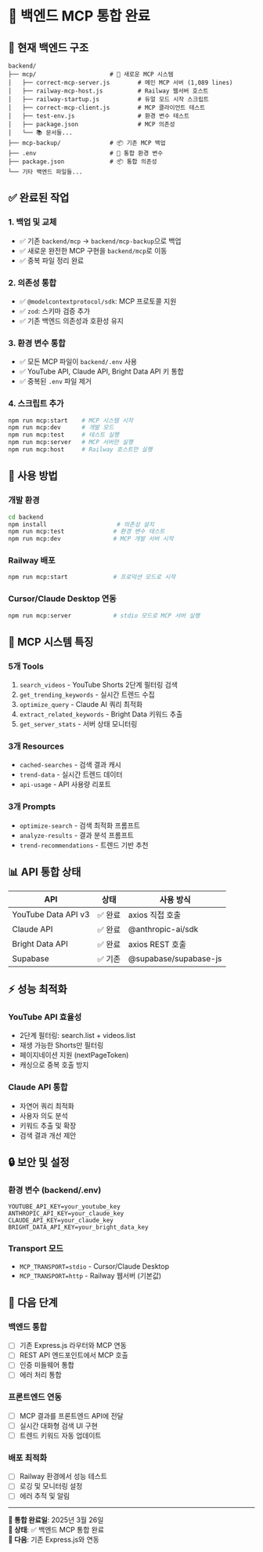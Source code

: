 # 🤖 백엔드 MCP 통합 완료

## 📁 **현재 백엔드 구조**

```
backend/
├── mcp/                     # 🎯 새로운 MCP 시스템
│   ├── correct-mcp-server.js        # 메인 MCP 서버 (1,089 lines)
│   ├── railway-mcp-host.js          # Railway 웹서버 호스트
│   ├── railway-startup.js           # 듀얼 모드 시작 스크립트
│   ├── correct-mcp-client.js        # MCP 클라이언트 테스트
│   ├── test-env.js                  # 환경 변수 테스트
│   ├── package.json                 # MCP 의존성
│   └── 📚 문서들...
├── mcp-backup/              # 📦 기존 MCP 백업
├── .env                     # 🔑 통합 환경 변수
├── package.json             # 📦 통합 의존성
└── 기타 백엔드 파일들...
```

## ✅ **완료된 작업**

### 1. **백업 및 교체**

- ✅ 기존 `backend/mcp` → `backend/mcp-backup`으로 백업
- ✅ 새로운 완전한 MCP 구현을 `backend/mcp`로 이동
- ✅ 중복 파일 정리 완료

### 2. **의존성 통합**

- ✅ `@modelcontextprotocol/sdk`: MCP 프로토콜 지원
- ✅ `zod`: 스키마 검증 추가
- ✅ 기존 백엔드 의존성과 호환성 유지

### 3. **환경 변수 통합**

- ✅ 모든 MCP 파일이 `backend/.env` 사용
- ✅ YouTube API, Claude API, Bright Data API 키 통합
- ✅ 중복된 `.env` 파일 제거

### 4. **스크립트 추가**

```bash
npm run mcp:start    # MCP 시스템 시작
npm run mcp:dev      # 개발 모드
npm run mcp:test     # 테스트 실행
npm run mcp:server   # MCP 서버만 실행
npm run mcp:host     # Railway 호스트만 실행
```

## 🚀 **사용 방법**

### **개발 환경**

```bash
cd backend
npm install                    # 의존성 설치
npm run mcp:test              # 환경 변수 테스트
npm run mcp:dev               # MCP 개발 서버 시작
```

### **Railway 배포**

```bash
npm run mcp:start             # 프로덕션 모드로 시작
```

### **Cursor/Claude Desktop 연동**

```bash
npm run mcp:server            # stdio 모드로 MCP 서버 실행
```

## 🔧 **MCP 시스템 특징**

### **5개 Tools**

1. `search_videos` - YouTube Shorts 2단계 필터링 검색
2. `get_trending_keywords` - 실시간 트렌드 수집
3. `optimize_query` - Claude AI 쿼리 최적화
4. `extract_related_keywords` - Bright Data 키워드 추출
5. `get_server_stats` - 서버 상태 모니터링

### **3개 Resources**

- `cached-searches` - 검색 결과 캐시
- `trend-data` - 실시간 트렌드 데이터
- `api-usage` - API 사용량 리포트

### **3개 Prompts**

- `optimize-search` - 검색 최적화 프롬프트
- `analyze-results` - 결과 분석 프롬프트
- `trend-recommendations` - 트렌드 기반 추천

## 📊 **API 통합 상태**

| API                 | 상태    | 사용 방식             |
| ------------------- | ------- | --------------------- |
| YouTube Data API v3 | ✅ 완료 | axios 직접 호출       |
| Claude API          | ✅ 완료 | @anthropic-ai/sdk     |
| Bright Data API     | ✅ 완료 | axios REST 호출       |
| Supabase            | ✅ 기존 | @supabase/supabase-js |

## ⚡ **성능 최적화**

### **YouTube API 효율성**

- 2단계 필터링: search.list + videos.list
- 재생 가능한 Shorts만 필터링
- 페이지네이션 지원 (nextPageToken)
- 캐싱으로 중복 호출 방지

### **Claude API 통합**

- 자연어 쿼리 최적화
- 사용자 의도 분석
- 키워드 추출 및 확장
- 검색 결과 개선 제안

## 🔒 **보안 및 설정**

### **환경 변수** (backend/.env)

```env
YOUTUBE_API_KEY=your_youtube_key
ANTHROPIC_API_KEY=your_claude_key
CLAUDE_API_KEY=your_claude_key
BRIGHT_DATA_API_KEY=your_bright_data_key
```

### **Transport 모드**

- `MCP_TRANSPORT=stdio` - Cursor/Claude Desktop
- `MCP_TRANSPORT=http` - Railway 웹서버 (기본값)

## 🎯 **다음 단계**

### **백엔드 통합**

- [ ] 기존 Express.js 라우터와 MCP 연동
- [ ] REST API 엔드포인트에서 MCP 호출
- [ ] 인증 미들웨어 통합
- [ ] 에러 처리 통합

### **프론트엔드 연동**

- [ ] MCP 결과를 프론트엔드 API에 전달
- [ ] 실시간 대화형 검색 UI 구현
- [ ] 트렌드 키워드 자동 업데이트

### **배포 최적화**

- [ ] Railway 환경에서 성능 테스트
- [ ] 로깅 및 모니터링 설정
- [ ] 에러 추적 및 알림

---

**📅 통합 완료일**: 2025년 3월 26일  
**🎯 상태**: ✅ 백엔드 MCP 통합 완료  
**🚀 다음**: 기존 Express.js와 연동
